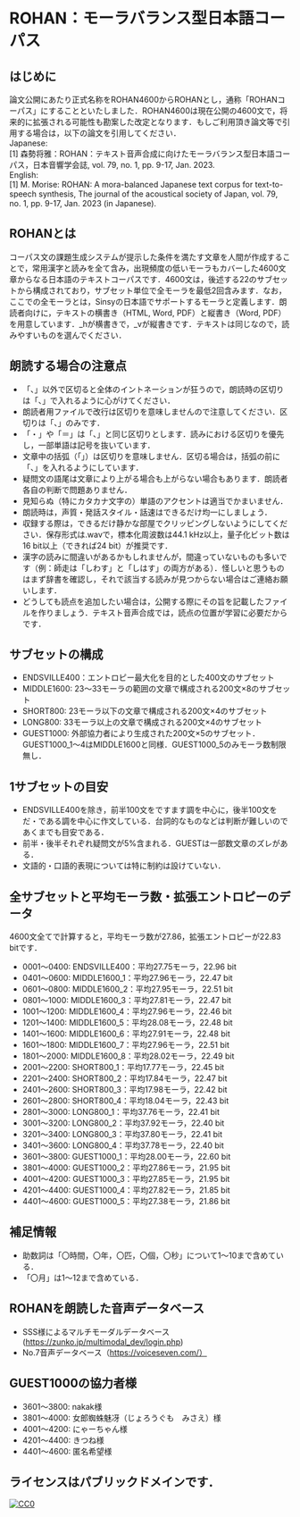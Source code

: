# ROHAN：モーラバランス型日本語コーパス

## はじめに
論文公開にあたり正式名称をROHAN4600からROHANとし，通称「ROHANコーパス」にすることといたしました．ROHAN4600は現在公開の4600文で，将来的に拡張される可能性も勘案した改定となります．もしご利用頂き論文等で引用する場合は，以下の論文を引用してください．  
Japanese:  
[1] 森勢将雅：ROHAN：テキスト音声合成に向けたモーラバランス型日本語コーパス，日本音響学会誌, vol. 79, no. 1, pp. 9-17, Jan. 2023.  
English:  
[1] M. Morise: ROHAN: A mora-balanced Japanese text corpus for text-to-speech synthesis, The journal of the acoustical society of Japan, vol. 79, no. 1, pp. 9-17, Jan. 2023 (in Japanese).

## ROHANとは
コーパス文の課題生成システムが提示した条件を満たす文章を人間が作成することで，常用漢字と読みを全て含み，出現頻度の低いモーラもカバーした4600文章からなる日本語のテキストコーパスです．4600文は，後述する22のサブセットから構成されており，サブセット単位で全モーラを最低2回含みます．なお，ここでの全モーラとは，Sinsyの日本語でサポートするモーラと定義します．朗読者向けに，テキストの横書き（HTML, Word, PDF）と縦書き（Word, PDF）を用意しています．_hが横書きで，_vが縦書きです．テキストは同じなので，読みやすいものを選んでください．

## 朗読する場合の注意点
- 「、」以外で区切ると全体のイントネーションが狂うので，朗読時の区切りは「、」で入れるように心がけてください．
- 朗読者用ファイルで改行は区切りを意味しませんので注意してください．区切りは「、」のみです．
- 「・」や「＝」は「、」と同じ区切りとします．読みにおける区切りを優先し，一部単語は記号を抜いています．
- 文章中の括弧（「」）は区切りを意味しません．区切る場合は，括弧の前に「、」を入れるようにしています．
- 疑問文の語尾は文章により上がる場合も上がらない場合もあります．朗読者各自の判断で問題ありません．
- 見知らぬ（特にカタカナ文字の）単語のアクセントは適当でかまいません．
- 朗読時は，声質・発話スタイル・話速はできるだけ均一にしましょう．
- 収録する際は，できるだけ静かな部屋でクリッピングしないようにしてください．保存形式は.wavで，標本化周波数は44.1 kHz以上，量子化ビット数は16 bit以上（できれば24 bit）が推奨です．
- 漢字の読みに間違いがあるかもしれませんが，間違っていないものも多いです（例：師走は「しわす」と「しはす」の両方がある）．怪しいと思うものはまず辞書を確認し，それで該当する読みが見つからない場合はご連絡お願いします．
- どうしても読点を追加したい場合は，公開する際にその旨を記載したファイルを作りましょう．テキスト音声合成では，読点の位置が学習に必要だからです．

## サブセットの構成
- ENDSVILLE400：エントロピー最大化を目的とした400文のサブセット
- MIDDLE1600: 23～33モーラの範囲の文章で構成される200文×8のサブセット
- SHORT800: 23モーラ以下の文章で構成される200文×4のサブセット
- LONG800: 33モーラ以上の文章で構成される200文×4のサブセット
- GUEST1000: 外部協力者により生成された200文×5のサブセット．GUEST1000_1～4はMIDDLE1600と同様．GUEST1000_5のみモーラ数制限無し．

## 1サブセットの目安
- ENDSVILLE400を除き，前半100文をですます調を中心に，後半100文をだ・である調を中心に作文している．台詞的なものなどは判断が難しいのであくまでも目安である．
- 前半・後半それぞれ疑問文が5%含まれる．GUESTは一部数文章のズレがある．
- 文語的・口語的表現については特に制約は設けていない．

## 全サブセットと平均モーラ数・拡張エントロピーのデータ
4600文全てで計算すると，平均モーラ数が27.86，拡張エントロピーが22.83 bitです．
- 0001～0400: ENDSVILLE400：平均27.75モーラ，22.96 bit
- 0401～0600: MIDDLE1600_1：平均27.96モーラ，22.47 bit
- 0601～0800: MIDDLE1600_2：平均27.95モーラ，22.51 bit
- 0801～1000: MIDDLE1600_3：平均27.81モーラ，22.47 bit
- 1001～1200: MIDDLE1600_4：平均27.96モーラ，22.46 bit
- 1201～1400: MIDDLE1600_5：平均28.08モーラ，22.48 bit
- 1401～1600: MIDDLE1600_6：平均27.91モーラ，22.48 bit
- 1601～1800: MIDDLE1600_7：平均27.96モーラ，22.51 bit
- 1801～2000: MIDDLE1600_8：平均28.02モーラ，22.49 bit
- 2001～2200: SHORT800_1：平均17.77モーラ，22.45 bit
- 2201～2400: SHORT800_2：平均17.84モーラ，22.47 bit
- 2401～2600: SHORT800_3：平均17.98モーラ，22.42 bit
- 2601～2800: SHORT800_4：平均18.04モーラ，22.43 bit
- 2801～3000: LONG800_1：平均37.76モーラ，22.41 bit
- 3001～3200: LONG800_2：平均37.92モーラ，22.40 bit
- 3201～3400: LONG800_3：平均37.80モーラ，22.41 bit
- 3401～3600: LONG800_4：平均37.78モーラ，22.40 bit
- 3601～3800: GUEST1000_1：平均28.00モーラ，22.60 bit
- 3801～4000: GUEST1000_2：平均27.86モーラ，21.95 bit
- 4001～4200: GUEST1000_3：平均27.85モーラ，21.95 bit
- 4201～4400: GUEST1000_4：平均27.82モーラ，21.85 bit
- 4401～4600: GUEST1000_5：平均27.38モーラ，21.86 bit

## 補足情報
- 助数詞は「〇時間，〇年，〇匹，〇個，〇秒」について1～10まで含めている．
- 「〇月」は1～12まで含めている．

## ROHANを朗読した音声データベース
- SSS様によるマルチモーダルデータベース (https://zunko.jp/multimodal_dev/login.php)
- No.7音声データベース（https://voiceseven.com/）

## GUEST1000の協力者様
- 3601～3800: nakak様
- 3801～4000: 女郎蜘蛛魅冴（じょろうぐも　みさえ）様
- 4001～4200: にゃーちゃん様
- 4201～4400: きつね様
- 4401～4600: 匿名希望様

## ライセンスはパブリックドメインです．
[![CC0](http://i.creativecommons.org/p/zero/1.0/88x31.png "CC0")](http://creativecommons.org/publicdomain/zero/1.0/deed.ja)
